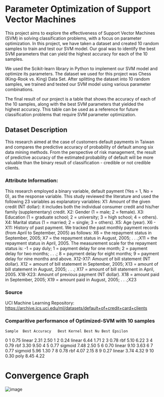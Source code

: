 # Parameter Optimization of Support Vector Machines

This project aims to explore the effectiveness of Support Vector Machines (SVM) in solving classification problems, with a focus on parameter optimization. In this project, we have taken a dataset and created 10 random samples to train and test our SVM model. Our goal was to identify the best SVM parameters that can yield the highest accuracy for each of the 10 samples.

We used the Scikit-learn library in Python to implement our SVM model and optimize its parameters. The dataset we used for this project was 
Chess (King-Rook vs. King) Data Set. After splitting the dataset into 10 random samples, we trained and tested our SVM model using various parameter combinations.

The final result of our project is a table that shows the accuracy of each of the 10 samples, along with the best SVM parameters that yielded the highest accuracy. This table can be used as a reference for future classification problems that require SVM parameter optimization.

## Dataset Description
This research aimed at the case of customers default payments in Taiwan and compares the predictive accuracy of probability of default among six data mining methods. From the perspective of risk management, the result of predictive accuracy of the estimated probability of default will be more valuable than the binary result of classification - credible or not credible clients.

### Attribute Information:

This research employed a binary variable, default payment (Yes = 1, No = 0), as the response variable. This study reviewed the literature and used the following 23 variables as explanatory variables:
X1: Amount of the given credit (NT dollar): it includes both the individual consumer credit and his/her family (supplementary) credit.
X2: Gender (1 = male; 2 = female).
X3: Education (1 = graduate school; 2 = university; 3 = high school; 4 = others).
X4: Marital status (1 = married; 2 = single; 3 = others).
X5: Age (year).
X6 - X11: History of past payment. We tracked the past monthly payment records (from April to September, 2005) as follows: X6 = the repayment status in September, 2005; X7 = the repayment status in August, 2005; . . .;X11 = the repayment status in April, 2005. The measurement scale for the repayment status is: -1 = pay duly; 1 = payment delay for one month; 2 = payment delay for two months; . . .; 8 = payment delay for eight months; 9 = payment delay for nine months and above.
X12-X17: Amount of bill statement (NT dollar). X12 = amount of bill statement in September, 2005; X13 = amount of bill statement in August, 2005; . . .; X17 = amount of bill statement in April, 2005.
X18-X23: Amount of previous payment (NT dollar). X18 = amount paid in September, 2005; X19 = amount paid in August, 2005; . . .;X23

### Source
 UCI Machine Learning Repository: https://archive.ics.uci.edu/ml/datasets/default+of+credit+card+clients 
 
### Comparitive performance of Optimized-SVM with 10 samples
	Sample	Best Accuracy	Best Kernel	Best Nu	Best Epsilon
0	1	0.75	linear	2.31	2.50
1	2	0.24	linear	6.44	1.71
2	3	0.78	rbf	5.10	6.22
3	4	0.79	rbf	3.30	9.50
4	5	0.77	sigmoid	7.48	2.50
5	6	0.70	linear	9.10	3.63
6	7	0.77	sigmoid	5.96	1.30
7	8	0.78	rbf	4.07	2.15
8	9	0.27	linear	3.74	4.32
9	10	0.30	poly	8.45	4.22


# Convergence Graph 

![image](https://user-images.githubusercontent.com/109303947/233127234-21d707dc-8ce7-452b-8817-0d7accee0c71.png)

